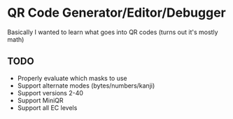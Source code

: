 # QR Code Generator/Editor/Debugger

Basically I wanted to learn what goes into QR codes (turns out it's mostly math)

## TODO
- Properly evaluate which masks to use
- Support alternate modes (bytes/numbers/kanji)
- Support versions 2-40
- Support MiniQR
- Support all EC levels